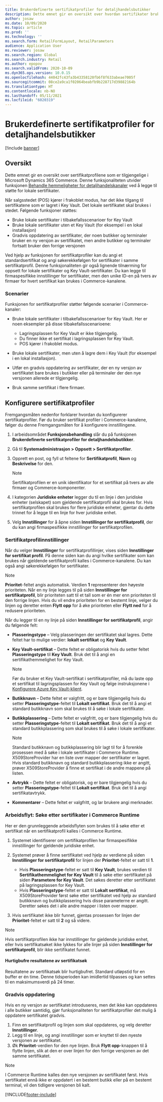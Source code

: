 ```yaml
---
title: Brukerdefinerte sertifikatprofiler for detaljhandelsbutikker
description: Dette emnet gir en oversikt over hvordan sertifikater brukes i detaljhandelsbutikker.
author: josaw
ms.date: 10/09/2020
ms.topic: article
ms.prod: ''
ms.technology: ''
ms.search.form: RetailFormLayout, RetailParameters
audience: Application User
ms.reviewer: josaw
ms.search.region: Global
ms.search.industry: Retail
ms.author: epopov
ms.search.validFrom: 2020-10-09
ms.dyn365.ops.version: 10.0.15
ms.openlocfilehash: 44042fc43fa3b43358120fb6f8f633abeae7005f
ms.sourcegitcommit: 08ce2a9ca1f02064beabfb9b228717d39882164b
ms.translationtype: HT
ms.contentlocale: nb-NO
ms.lasthandoff: 05/11/2021
ms.locfileid: "6020319"
---
```

# <a name="user-defined-certificate-profiles-for-retail-stores"></a>Brukerdefinerte sertifikatprofiler for detaljhandelsbutikker

[!include [banner](../includes/banner.md)]


## <a name="overview"></a>Oversikt

Dette emnet gir en oversikt over sertifikatprofilene som er tilgjengelige i Microsoft Dynamics 365 Commerce. Denne funksjonaliteten utvider funksjonen [Behandle hemmeligheter for detaljhandelskanaler](../dev-itpro/manage-secrets.md) ved å legge til støtte for lokale sertifikater.

Når salgsstedet (POS) kjører i frakoblet modus, har det ikke tilgang til sertifikatene som er lagret i Key Vault. Det lokale sertifikatet skal brukes i stedet. Følgende funksjoner støttes:

- Bruke lokale sertifikater i tilbakefallsscenarioer for Key Vault
- Bruke lokale sertifikater uten et Key Vault (for eksempel i en lokal installasjon)
- Gradvis oppdatering av sertifikater, der noen butikker og terminaler bruker en ny versjon av sertifikatet, men andre butikker og terminaler fortsatt bruker den forrige versjonen

Ved hjelp av funksjonen for sertifikatprofiler kan du angi et standardsertifikat og angi søkerekkefølgen for sertifikater i samme sertifikatprofil. Denne funksjonaliteten gir også lignende tilnærming for oppsett for lokale sertifikater og Key Vault-sertifikater. Du kan legge til firmaspesifikke innstillinger for sertifikater, men den unike ID-en på tvers av firmaer for hvert sertifikat kan brukes i Commerce-kanalene.

### <a name="scenarios"></a>Scenarier

Funksjonen for sertifikatprofiler støtter følgende scenarier i Commerce-kanaler:

- Bruke lokale sertifikater i tilbakefallsscenarioer for Key Vault. Her er noen eksempler på disse tilbakefallsscenarioene:

    - Lagringsplassen for Key Vault er ikke tilgjengelig.
    - Du finner ikke et sertifikat i lagringsplassen for Key Vault.
    - POS kjører i frakoblet modus.

- Bruke lokale sertifikater, men uten å lagre dem i Key Vault (for eksempel i en lokal installasjon).
- Utfør en gradvis oppdatering av sertifikater, der en ny versjon av sertifikatet bare brukes i butikker eller på terminaler der den nye versjonen allerede er tilgjengelig.
- Bruk samme sertifikat i flere firmaer.

## <a name="set-up-certificate-profiles"></a>Konfigurere sertifikatprofiler

Fremgangsmåten nedenfor forklarer hvordan du konfigurerer sertifikatprofiler. Før du bruker sertifikat profiler i Commerce-kanalene, følger du denne Fremgangsmåten for å konfigurere innstillingene.

1. I arbeidsområdet **Funksjonsbehandling** slår du på funksjonen **Brukerdefinerte sertifikatprofiler for detaljhandelsbutikker**.
2. Gå til **Systemadministrasjon \> Oppsett \> Sertifikatprofiler**.
3. Opprett en post, og fyll ut feltene for **Sertifikatprofil**, **Navn** og **Beskrivelse** for den.

    > [!NOTE]
    > Sertifikatprofilen er en unik identifikator for et sertifikat på tvers av alle firmaer og Commerce-komponenter.

3. I kategorien **Juridiske enheter** legger du til en linje i den juridiske enheter (selskapet) som gjeldende sertifikatprofil skal brukes for. Hvis sertifikatprofilen skal brukes for flere juridiske enheter, gjentar du dette trinnet for å legge til en linje for hver juridiske enhet.
4. Velg **Innstillinger** for å åpne siden **Innstillinger for sertifikatprofil**, der du kan angi firmaspesifikke innstillinger for sertifikatprofilen.

### <a name="certificate-profile-settings"></a>Sertifikatprofilinnstillinger

Når du velger **Innstillinger** for sertifikatprofillinjer, vises siden **Innstillinger for sertifikat profil**. På denne siden kan du angi hvilke sertifikater som kan brukes når gjeldende sertifikatprofil kalles i Commerce-kanalene. Du kan også angi søkerekkefølgen for sertifikater.

> [!NOTE]
> **Prioritet**-feltet angis automatisk. Verdien **1** representerer den høyeste prioriteten. Når en ny linje legges til på siden **Innstillinger for sertifikatprofil**, blir prioriteten satt til et tall som er én mer enn prioriteten til den forrige linjen. Hvis du vil endre prioriteten for en bestemt linje, velger du linjen og deretter enten **Flytt opp** for å øke prioriteten eller **Flytt ned** for å redusere prioriteten.

Når du legger til en ny linje på siden **Innstillinger for sertifikatprofil**, angir du følgende felt:

- **Plasseringstype** – Velg plasseringen der sertifikatet skal lagres. Dette feltet har to mulige verdier: **lokalt sertifikat** og **Key Vault**.
- **Key Vault-sertifikat** – Dette feltet er obligatorisk hvis du setter feltet **Plasseringstype** til **Key Vault**. Bruk det til å angi en sertifikathemmelighet for Key Vault.

    > [!NOTE]
    > Før du bruker et Key Vault-sertifikat i sertifikatprofiler, må du laste opp et sertifikat til lagringsplassen for Key Vault og følge instruksjonene i [Konfigurere Azure Key Vault-klient](../../finance/localizations/setting-up-azure-key-vault-client.md).

- **Butikknavn** – Dette feltet er valgfritt, og er bare tilgjengelig hvis du setter **Plasseringstype**-feltet til **Lokalt sertifikat**. Bruk det til å angi et standard butikknavn som skal brukes til å søke i lokale sertifikater.
- **Butikkplassering** – Dette feltet er valgfritt, og er bare tilgjengelig hvis du setter **Plasseringstype**-feltet til **Lokalt sertifikat**. Bruk det til å angi et standard butikkplassering som skal brukes til å søke i lokale sertifikater.

    > [!NOTE]
    > Standard butikknavn og butikkplassering blir lagt til for å forenkle prosessen med å søke i lokale sertifikater i Commerce Runtime. X509StoreProvider har en liste over mapper der sertifikater er lagret. Hvis standard butikknavn og standard butikkplassering ikke er angitt, prøver X509StoreProvider å finne et sertifikat i de andre mappene på listen.

- **Avtrykk** – Dette feltet er obligatorisk, og er bare tilgjengelig hvis du setter **Plasseringstype**-feltet til **Lokalt sertifikat**. Bruk det til å angi sertifikatavtrykk.
- **Kommentarer** – Dette feltet er valgfritt, og lar brukere angi merknader.

### <a name="workflow-searching-certificates-in-the-commerce-runtime"></a>Arbeidsflyt: Søke etter sertifikater i Commerce Runtime

Her er den grunnleggende arbeidsflyten som brukes til å søke etter et sertifikat når en sertifikatprofil kalles i Commerce Runtime.

1. Systemet identifiserer om sertifikatprofilen har firmaspesifikke innstillinger for gjeldende juridiske enhet.
1. Systemet prøver å finne sertifikatet ved hjelp av verdiene på siden **Innstillinger for sertifikatprofil** for linjen der **Prioritet**-feltet er satt til **1**.

    - Hvis **Plasseringstype**-feltet er satt til **Key Vault**, brukes verdien til **Sertifikathemmelighet for Key Vault** til å søke etter sertifikatet på siden **Parametere for Key Vault**. Det søkes deretter etter sertifikatet på lagringsplassen for Key Vault.
    - Hvis **Plasseringstype**-feltet er satt til **Lokalt sertifikat**, må X509StoreProvider først søke etter sertifikatet ved hjelp av standard butikknavn og butikkplassering hvis disse parameterne er angitt. Deretter søkes det i alle andre mapper i listen over mapper.

1. Hvis sertifikatet ikke blir funnet, gjentas prosessen for linjen der **Prioritet**-feltet er satt til **2** og så videre.

> [!NOTE]
> Hvis sertifikatprofilen ikke har innstillinger for gjeldende juridiske enhet, eller hvis sertifikatsøket ikke lykkes for alle linjer på siden **Innstillinger for sertifikatprofil**, blir ikke sertifikatet funnet.

#### <a name="caching-the-results-of-certificate-searches"></a>Hurtigbufre resultatene av sertifikatsøk

Resultatene av sertifikatsøk blir hurtigbufret. Standard utløpstid for en buffer er én time. Denne tidsperioden kan imidlertid tilpasses og kan settes til en maksimumsverdi på 24 timer.

### <a name="gradual-update"></a>Gradvis oppdatering

Hvis en ny versjon av sertifikatet introduseres, men det ikke kan oppdateres i alle butikker samtidig, gjør funksjonaliteten for sertifikatprofiler det mulig å oppdatere sertifikatet gradvis.

1. Finn en sertifikatprofil og linjen som skal oppdateres, og velg deretter **Innstillinger**.
1. Legg til en linje, og angi innstillinger som er knyttet til den nyeste versjonen av sertifikatet.
1. Øk **Prioritet**-verdien for den nye linjen. Bruk **Flytt opp**-knappen til å flytte linjen, slik at den er over linjen for den forrige versjonen av det samme sertifikatet.

> [!NOTE]
> I Commerce Runtime kalles den nye versjonen av sertifikatet først. Hvis sertifikatet ennå ikke er oppdatert i en bestemt butikk eller på en bestemt terminal, vil den tidligere versjonen bli kalt.


[!INCLUDE[footer-include](../../includes/footer-banner.md)]